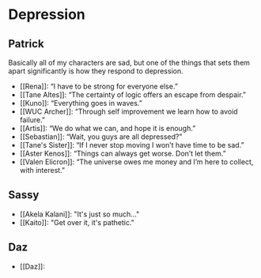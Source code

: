 # Depression
## Patrick
Basically all of my characters are sad, but one of the things that sets them apart significantly is how they respond to depression.
- [[Rena]]: “I have to be strong for everyone else.”
- [[Tane Altes]]: “The certainty of logic offers an escape from despair.”
- [[Kuno]]: “Everything goes in waves.”
- [[WUC Archer]]: “Through self improvement we learn how to avoid failure.”
- [[Artis]]: “We do what we can, and hope it is enough.”
- [[Sebastian]]: “Wait, you guys are all depressed?”
- [[Tane's Sister]]: “If I never stop moving I won’t have time to be sad.”
- [[Aster Kenos]]: “Things can always get worse. Don’t let them.”
- [[Valen Elicron]]: “The universe owes me money and I’m here to collect, with interest.”
## Sassy
- [[Akela Kalani]]: "It's just so much..."
- [[Kaito]]: "Get over it, it's pathetic."
## Daz
- [[Daz]]: 